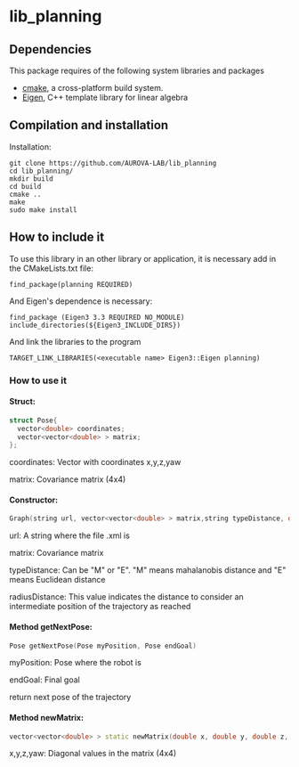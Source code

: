 # lib_planning


## Dependencies

This package requires of the following system libraries and packages

* [cmake](https://www.cmake.org "CMake's Homepage"), a cross-platform build system.
* [Eigen](http://eigen.tuxfamily.org/index.php?title=Main_Page), C++ template library for linear algebra

## Compilation and installation

Installation:

```shell
git clone https://github.com/AUROVA-LAB/lib_planning
cd lib_planning/
mkdir build
cd build
cmake .. 
make
sudo make install
```

## How to include it

To use this library in an other library or application, it is necessary add in the CMakeLists.txt file:

``` find_package(planning REQUIRED) ```

And Eigen's dependence is necessary:

``` 
find_package (Eigen3 3.3 REQUIRED NO_MODULE)
include_directories(${Eigen3_INCLUDE_DIRS})
```

And link the libraries to the program

``` TARGET_LINK_LIBRARIES(<executable name> Eigen3::Eigen planning) ```

### How to use it

#### Struct:

```c++
struct Pose{ 
  vector<double> coordinates; 
  vector<vector<double> > matrix; 
};
```


coordinates: Vector with coordinates x,y,z,yaw

matrix: Covariance matrix (4x4)


#### Constructor: 

```c++	
Graph(string url, vector<vector<double> > matrix,string typeDistance, double radiusDistance) 
```
  
  url: A string where the file .xml is
  
  matrix: Covariance matrix
  
  typeDistance: Can be "M" or "E". "M" means mahalanobis distance and "E" means Euclidean distance
  
  radiusDistance: This value indicates the distance to consider an intermediate position of the trajectory as reached
  
#### Method getNextPose:

```c++ 
Pose getNextPose(Pose myPosition, Pose endGoal)	
```	

  myPosition: Pose where the robot is
  
  endGoal: Final goal
  
  return next pose of the trajectory


#### Method newMatrix:

```c++ 
vector<vector<double> > static newMatrix(double x, double y, double z, double yaw) 
```

  x,y,z,yaw: Diagonal values in the matrix (4x4)
